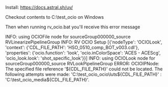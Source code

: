 Install: https://docs.astral.sh/uv/

Checkout contents to C:\test_ocio on Windows 

Then when running rv_ocio.bat you'll receive this error message

INFO: using OCIOFile node for sourceGroup000000_source RVLinearizePipelineGroup
INFO: RV OCIO Setup [{'nodeType': 'OCIOLook', 'context': {'CDL_FILE_PATH': 'HSO_0510_comp_BOT_v003.cdl'}, 'properties': {'ocio.function': 'look', 'ocio.inColorSpace': 'ACES - ACEScg', 'ocio_look.look': 'shot_specific_look'}}]
INFO: using OCIOLook node for sourceGroup000000_source RVLookPipelineGroup
ERROR: OCIOIPNode: The specified file reference '${CDL_FILE_PATH}' could not be located. The following attempts were made: 'C:\test_ocio\_ocio\luts\${CDL_FILE_PATH}' : 'C:\test_ocio\_media\${CDL_FILE_PATH}'.
